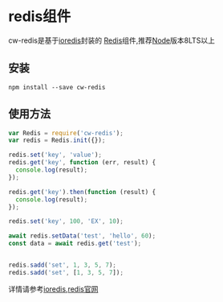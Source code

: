 # redis组件
cw-redis是基于[ioredis](https://github.com/luin/ioredis)封装的 [Redis](http://redis.io)组件,推荐[Node](https://nodejs.org)版本8LTS以上

## 安装
``` shell
npm install --save cw-redis
```
## 使用方法
```javascript
var Redis = require('cw-redis');
var redis = Redis.init({});

redis.set('key', 'value');
redis.get('key', function (err, result) {
  console.log(result);
});

redis.get('key').then(function (result) {
  console.log(result);
});

redis.set('key', 100, 'EX', 10);

await redis.setData('test', 'hello', 60);
const data = await redis.get('test');


redis.sadd('set', 1, 3, 5, 7);
redis.sadd('set', [1, 3, 5, 7]);
```

详情请参考[ioredis](https://github.com/luin/ioredis),[redis官网](RedisHelper)
